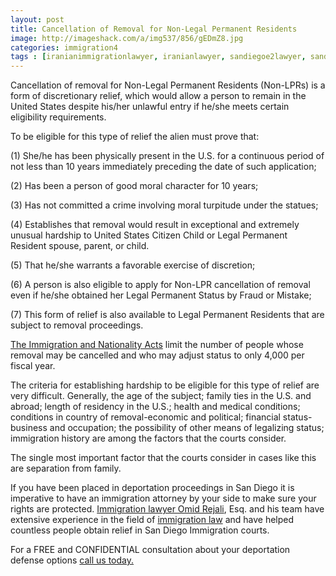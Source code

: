 ```yaml
---
layout: post
title: Cancellation of Removal for Non-Legal Permanent Residents
image: http://imageshack.com/a/img537/856/gEDmZ8.jpg
categories:	immigration4
tags : [iranianimmigrationlawyer, iranianlawyer, sandiegoe2lawyer, sandiegoiranianimmigrationlawyer, e2visa, sandiegoimmigrationattorney, investmentvisa,sandiegoiranianinvestmentvisalawyer, iranianinvestmentvisalawyer, usinvestmentvisa, e2investor]
---
```


Cancellation of removal for Non-Legal Permanent Residents (Non-LPRs) is a form of discretionary relief, which would allow a person to remain in the United States despite his/her unlawful entry if he/she meets certain eligibility requirements. 

To be eligible for this type of relief the alien must prove that: 

(1) She/he has been physically present in the U.S. for a continuous period of not less than 10 years immediately preceding the date of such application;

(2) Has been a person of good moral character for 10 years; 

(3) Has not committed a crime involving moral turpitude under the statues; 

(4) Establishes that removal would result in exceptional and extremely unusual hardship to United States Citizen Child or Legal Permanent Resident spouse, parent, or child. 

(5) That he/she warrants a favorable exercise of discretion; 

(6) A person is also eligible to apply for Non-LPR cancellation of removal even if he/she obtained her Legal Permanent Status by Fraud or Mistake; 

(7) This form of relief is also available to Legal Permanent Residents that are subject to removal proceedings. 

<a href="http://www.uscis.gov/iframe/ilink/docView/SLB/HTML/SLB/act.html" target="_blank">The Immigration and Nationality Acts</a> limit the number of people whose removal may be cancelled and who may adjust status to only 4,000 per fiscal year. 

The criteria for establishing hardship to be eligible for this type of relief are very difficult. Generally, the age of the subject; family ties in the U.S. and abroad; length of residency in the U.S.; health and medical conditions; conditions in country of removal-economic and political; financial status-business and occupation; the possibility of other means of legalizing status; immigration history are among the factors that the courts consider. 

The single most important factor that the courts consider in cases like this are separation from family. 

If you have been placed in deportation proceedings in San Diego it is imperative to have an immigration attorney by your side to make sure your rights are protected. <a href="http://www.rejalilawfirm.com/omid.html">Immigration lawyer Omid Rejali</a>, Esq. and his team have extensive experience in the field of <a href="http://www.rejalilawfirm.com/immigration1/2014/11/20/Immigration-info/">immigration law</a> and have helped countless people obtain relief in San Diego Immigration courts. 

For a FREE and CONFIDENTIAL consultation about your deportation defense options <a href="http://www.rejalilawfirm.com">call us today.</a>
